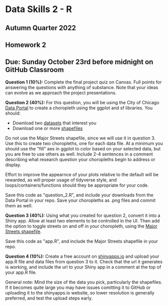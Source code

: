 # Data Skills 2 - R
## Autumn Quarter 2022

## Homework 2
## Due: Sunday October 23rd before midnight on GitHub Classroom

__Question 1 (10%):__ Complete the final project quiz on Canvas.  Full points for answering the questions with anything of substance.  Note that your ideas can evolve as we approach the project presentations.

__Question 2 (40%):__ For this question, you will be using the City of Chicago [Data Portal](https://data.cityofchicago.org) to create a choropleth using the ggplot and sf libraries.  You should:
  * Download two [datasets](https://data.cityofchicago.org/browse?limitTo=datasets) that interest you
  * Download one or more [shapefiles](https://data.cityofchicago.org/browse?tags=shapefiles)

Do not use the Major Streets shapefile, since we will use it in question 3.  Use this to create two choropleths, one for each data file.  At a minimum you should use the "fill" aes in ggplot to color based on your selected data, but you are free to use others as well.  Include 2-4 sentences in a comment describing what research question your choropleths begin to address or display.

Effort to improve the appearnce of your plots relative to the default will be rewarded, as will proper usage of tidyverse style, and loops/containers/functions should they be appropriate for your code.

Save this code as "question_2.R", and include your downloads from the Data Portal in your repo.  Save your choropleths as .png files and commit them as well.

__Question 3 (40%):__ Using what you created for question 2, convert it into a Shiny app.  Allow at least two elements to be controlled in the UI.  Then add the option to toggle streets on and off in your choropleth, using the [Major Streets shapefile](https://data.cityofchicago.org/Transportation/Major-Streets/ueqs-5wr6).  

Save this code as "app.R", and include the Major Streets shapefile in your repo.

__Question 4 (10%):__ Create a free account on [shinyapps.io](https://www.shinyapps.io/) and upload your app.R file and data files from question 3 to it.  Check that the url it generates is working, and include the url to your Shiny app in a comment at the top of your app.R file.

General note: Mind the size of the data you pick, particularly the shapefiles.  If it becomes quite large you may have issues comitting it to GitHub or uploading it to the shinyapps.io website, so lower resolution is generally preferred, and test the upload steps early.
